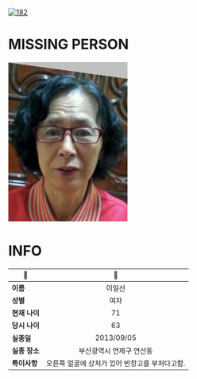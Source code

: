[![182](https://img.shields.io/badge/%EC%8B%A4%EC%A2%85%EC%8B%A0%EA%B3%A0%EB%8A%94%20%EA%B5%AD%EB%B2%88%EC%97%86%EC%9D%B4-182-blue)](http://safe182.go.kr/index.do)

# MISSING PERSON

<img src="./missing_person.jpg">

# INFO

|🔑|💎|
|--|:--:|
|**이름**|이일선|
|**성별**|여자|
|**현재 나이**|71|
|**당시 나이**|63|
|**실종일**|2013/09/05|
|**실종 장소**|부산광역시 연제구 연산동 |
|**특이사항**|오른쪽 얼굴에 상처가 있어 반창고를 부처다고함.|
